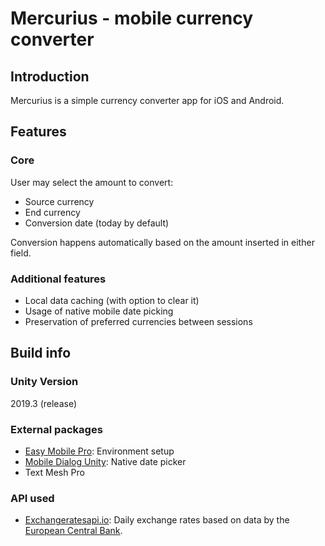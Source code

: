 # Mercurius - mobile currency converter
## Introduction
Mercurius is a simple currency converter app for iOS and Android.

## Features
### Core
User may select the amount to convert:
* Source currency
* End currency
* Conversion date (today by default)

Conversion happens automatically based on the amount inserted in either field.

### Additional features
* Local data caching (with option to clear it)
* Usage of native mobile date picking
* Preservation of preferred currencies between sessions

## Build info
### Unity Version
2019.3 (release)

### External packages
* [Easy Mobile Pro](https://assetstore.unity.com/packages/tools/integration/easy-mobile-pro-75476): Environment setup
* [Mobile Dialog Unity](https://unitylist.com/p/dp9/Mobile-Dialog-Unity): Native date picker
* Text Mesh Pro

### API used
* [Exchangeratesapi.io](https://exchangeratesapi.io/): Daily exchange rates based on data by the [European Central Bank](https://www.ecb.europa.eu/stats/policy_and_exchange_rates/euro_reference_exchange_rates/html/index.en.html).